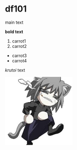 # df101

main text

**bold text**

1. carrot1
2. carrot2

- carrot3
- carrot4

*krutoi* text

![no neco arc](images.jpeg)
